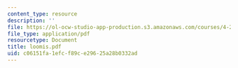 ```yaml
---
content_type: resource
description: ''
file: https://ol-ocw-studio-app-production.s3.amazonaws.com/courses/4-273-introduction-to-design-inquiry-fall-2001/c06151fa1efcf89ce29625a28b0332ad_loomis.pdf
file_type: application/pdf
resourcetype: Document
title: loomis.pdf
uid: c06151fa-1efc-f89c-e296-25a28b0332ad
---
```

